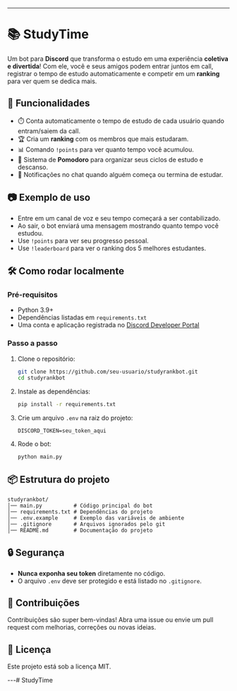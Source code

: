 
---

# 📚 StudyTime

Um bot para **Discord** que transforma o estudo em uma experiência **coletiva e divertida**!
Com ele, você e seus amigos podem entrar juntos em call, registrar o tempo de estudo automaticamente e competir em um **ranking** para ver quem se dedica mais.

## 🚀 Funcionalidades

* ⏱️ Conta automaticamente o tempo de estudo de cada usuário quando entram/saiem da call.
* 🏆 Cria um **ranking** com os membros que mais estudaram.
* 📊 Comando `!points` para ver quanto tempo você acumulou.
* 🎯 Sistema de **Pomodoro** para organizar seus ciclos de estudo e descanso.
* 🔔 Notificações no chat quando alguém começa ou termina de estudar.

## 📷 Exemplo de uso

* Entre em um canal de voz e seu tempo começará a ser contabilizado.
* Ao sair, o bot enviará uma mensagem mostrando quanto tempo você estudou.
* Use `!points` para ver seu progresso pessoal.
* Use `!leaderboard` para ver o ranking dos 5 melhores estudantes.

## 🛠️ Como rodar localmente

### Pré-requisitos

* Python 3.9+
* Dependências listadas em `requirements.txt`
* Uma conta e aplicação registrada no [Discord Developer Portal](https://discord.com/developers/applications)

### Passo a passo

1. Clone o repositório:

   ```bash
   git clone https://github.com/seu-usuario/studyrankbot.git
   cd studyrankbot
   ```
2. Instale as dependências:

   ```bash
   pip install -r requirements.txt
   ```
3. Crie um arquivo `.env` na raiz do projeto:

   ```
   DISCORD_TOKEN=seu_token_aqui
   ```
4. Rode o bot:

   ```bash
   python main.py
   ```

## 📦 Estrutura do projeto

```
studyrankbot/
│── main.py          # Código principal do bot
│── requirements.txt # Dependências do projeto
│── .env.example     # Exemplo das variáveis de ambiente
│── .gitignore       # Arquivos ignorados pelo git
│── README.md        # Documentação do projeto
```

## 🔒 Segurança

* **Nunca exponha seu token** diretamente no código.
* O arquivo `.env` deve ser protegido e está listado no `.gitignore`.

## 🤝 Contribuições

Contribuições são super bem-vindas!
Abra uma issue ou envie um pull request com melhorias, correções ou novas ideias.

## 📜 Licença

Este projeto está sob a licença MIT.

---# StudyTime
